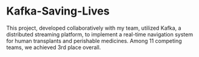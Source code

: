 # Kafka-Saving-Lives
This project, developed collaboratively with my team, utilized Kafka, a distributed streaming platform, to implement a real-time navigation system for human transplants and perishable medicines. Among 11 competing teams, we achieved 3rd place overall.
